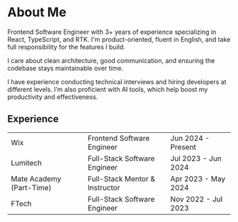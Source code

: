 # About Me

Frontend Software Engineer with 3+ years of experience specializing in React, TypeScript, and RTK. I'm product-oriented, fluent in English, and take full responsibility for the features I build.

I care about clean architecture, good communication, and ensuring the codebase stays maintainable over time.

I have experience conducting technical interviews and hiring developers at different levels. I’m also proficient with AI tools, which help boost my productivity and effectiveness.

## Experience        

<table>
       <tr>
        <td>Wix</td>
        <td>Frontend Software Engineer</td>
        <td>Jun 2024 - Present</td>
      </tr>  
      <tr>
        <td>Lumitech</td>
        <td>Full-Stack Software Engineer</td>
        <td>Jul 2023 - Jun 2024</td>
      </tr>  
      <tr>
        <td>Mate Academy (Part-Time)</td>
        <td>Full-Stack Mentor & Instructor</td>
        <td>Apr 2023 - May 2024</td>
      </tr>
      <tr>
        <td>FTech</td>
        <td>Full-Stack Software Engineer</td>
        <td>Nov 2022 - Jul 2023</td>
      </tr>  
</table>

